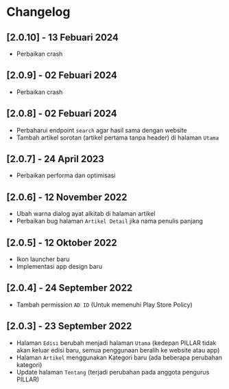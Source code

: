 # Changelog
## [2.0.10] - 13 Febuari 2024
* Perbaikan crash

## [2.0.9] - 02 Febuari 2024
* Perbaikan crash

## [2.0.8] - 02 Febuari 2024
* Perbaharui endpoint `search` agar hasil sama dengan website
* Tambah artikel sorotan (artikel pertama tanpa header) di halaman `Utama`

## [2.0.7] - 24 April 2023
* Perbaikan performa dan optimisasi

## [2.0.6] - 12 November 2022
* Ubah warna dialog ayat alkitab di halaman artikel
* Perbaikan bug halaman `Artikel Detail` jika nama penulis panjang

## [2.0.5] - 12 Oktober 2022
* Ikon launcher baru
* Implementasi app design baru

## [2.0.4] - 24 September 2022
* Tambah permission `AD ID` (Untuk memenuhi Play Store Policy)

## [2.0.3] - 23 September 2022
* Halaman `Edisi` berubah menjadi halaman `Utama` (kedepan PILLAR tidak akan keluar edisi baru, semua penggunaan beralih ke website atau app)
* Halaman `Artikel` menggunakan Kategori baru (ada beberapa perubahan kategori)
* Update halaman `Tentang` (terjadi perubahan pada anggota pengurus PILLAR)